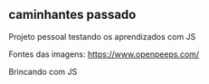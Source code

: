 ## caminhantes passado

Projeto pessoal testando os aprendizados com JS

Fontes das imagens: https://www.openpeeps.com/ 

Brincando com JS

  
 
